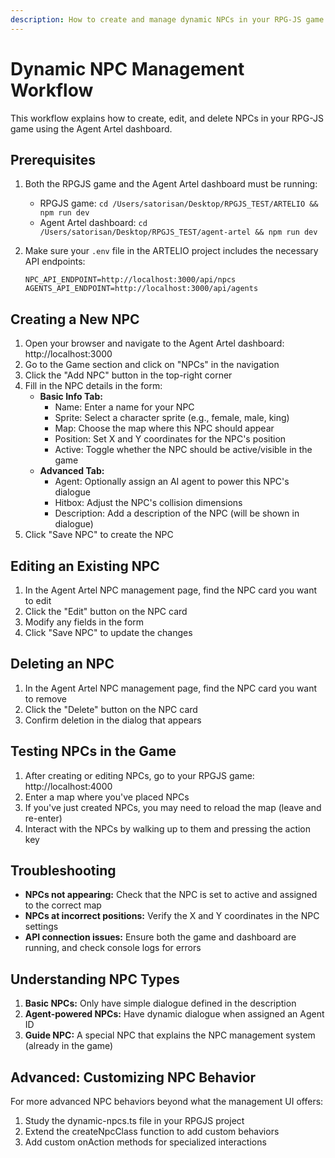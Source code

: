 ```yaml
---
description: How to create and manage dynamic NPCs in your RPG-JS game
---
```


# Dynamic NPC Management Workflow

This workflow explains how to create, edit, and delete NPCs in your RPG-JS game using the Agent Artel dashboard.

## Prerequisites

1. Both the RPGJS game and the Agent Artel dashboard must be running:
   - RPGJS game: `cd /Users/satorisan/Desktop/RPGJS_TEST/ARTELIO && npm run dev`
   - Agent Artel dashboard: `cd /Users/satorisan/Desktop/RPGJS_TEST/agent-artel && npm run dev`

2. Make sure your `.env` file in the ARTELIO project includes the necessary API endpoints:
   ```
   NPC_API_ENDPOINT=http://localhost:3000/api/npcs
   AGENTS_API_ENDPOINT=http://localhost:3000/api/agents
   ```

## Creating a New NPC

1. Open your browser and navigate to the Agent Artel dashboard: http://localhost:3000
2. Go to the Game section and click on "NPCs" in the navigation
3. Click the "Add NPC" button in the top-right corner
4. Fill in the NPC details in the form:
   - **Basic Info Tab:**
     - Name: Enter a name for your NPC
     - Sprite: Select a character sprite (e.g., female, male, king)
     - Map: Choose the map where this NPC should appear
     - Position: Set X and Y coordinates for the NPC's position
     - Active: Toggle whether the NPC should be active/visible in the game
   - **Advanced Tab:**
     - Agent: Optionally assign an AI agent to power this NPC's dialogue
     - Hitbox: Adjust the NPC's collision dimensions
     - Description: Add a description of the NPC (will be shown in dialogue)
5. Click "Save NPC" to create the NPC

## Editing an Existing NPC

1. In the Agent Artel NPC management page, find the NPC card you want to edit
2. Click the "Edit" button on the NPC card
3. Modify any fields in the form
4. Click "Save NPC" to update the changes

## Deleting an NPC

1. In the Agent Artel NPC management page, find the NPC card you want to remove
2. Click the "Delete" button on the NPC card
3. Confirm deletion in the dialog that appears

## Testing NPCs in the Game

1. After creating or editing NPCs, go to your RPGJS game: http://localhost:4000
2. Enter a map where you've placed NPCs
3. If you've just created NPCs, you may need to reload the map (leave and re-enter)
4. Interact with the NPCs by walking up to them and pressing the action key

## Troubleshooting

- **NPCs not appearing:** Check that the NPC is set to active and assigned to the correct map
- **NPCs at incorrect positions:** Verify the X and Y coordinates in the NPC settings
- **API connection issues:** Ensure both the game and dashboard are running, and check console logs for errors

## Understanding NPC Types

1. **Basic NPCs:** Only have simple dialogue defined in the description
2. **Agent-powered NPCs:** Have dynamic dialogue when assigned an Agent ID
3. **Guide NPC:** A special NPC that explains the NPC management system (already in the game)

## Advanced: Customizing NPC Behavior

For more advanced NPC behaviors beyond what the management UI offers:

1. Study the dynamic-npcs.ts file in your RPGJS project
2. Extend the createNpcClass function to add custom behaviors
3. Add custom onAction methods for specialized interactions
